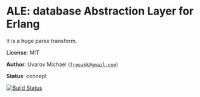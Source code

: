 ALE: database Abstraction Layer for Erlang
==========================================

It is a huge parse transform.

__License__: MIT

__Author__: Uvarov Michael ([`freeakk@gmail.com`](mailto:freeakk@gmail.com))

__Status__: concept

[![Build Status](https://secure.travis-ci.org/freeakk/ale.png?branch=master)](http://travis-ci.org/freeakk/ale)

